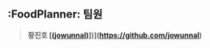## :FoodPlanner: 팀원

> **황진호 [[(jowunnal)]([https://github.com/jowunnal?tab=repositories)])](https://github.com/jowunnal)**
>
> 
>
> 
>
> 
